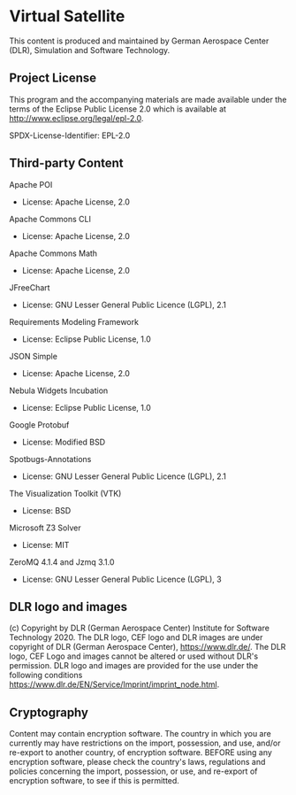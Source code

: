 # Virtual Satellite

This content is produced and maintained by German Aerospace Center (DLR), Simulation and Software Technology.

## Project License

This program and the accompanying materials are made available under the
terms of the Eclipse Public License 2.0 which is available at
http://www.eclipse.org/legal/epl-2.0.

SPDX-License-Identifier: EPL-2.0

## Third-party Content

Apache POI

 * License: Apache License, 2.0

Apache Commons CLI

 * License: Apache License, 2.0

Apache Commons Math

 * License: Apache License, 2.0

JFreeChart

 * License: GNU Lesser General Public Licence (LGPL), 2.1
 
 
Requirements Modeling Framework

 * License: Eclipse Public License, 1.0

JSON Simple

 * License: Apache License, 2.0

Nebula Widgets Incubation

 * License: Eclipse Public License, 1.0

Google Protobuf

 * License: Modified BSD

Spotbugs-Annotations

 * License: GNU Lesser General Public Licence (LGPL), 2.1

The Visualization Toolkit (VTK)

 * License: BSD

Microsoft Z3 Solver

 * License: MIT

ZeroMQ 4.1.4 and Jzmq 3.1.0

 * License: GNU Lesser General Public Licence (LGPL), 3

## DLR logo and images 

(c) Copyright by DLR (German Aerospace Center) Institute for Software Technology 2020. The DLR logo, CEF logo and DLR images are under copyright of DLR (German Aerospace Center), <https://www.dlr.de/>. The DLR logo, CEF Logo and images cannot be altered or used without DLR&apos;s permission. DLR logo and images are provided for the use under the following conditions <https://www.dlr.de/EN/Service/Imprint/imprint_node.html>.  

## Cryptography

Content may contain encryption software. The country in which you are currently
may have restrictions on the import, possession, and use, and/or re-export to
another country, of encryption software. BEFORE using any encryption software,
please check the country's laws, regulations and policies concerning the import,
possession, or use, and re-export of encryption software, to see if this is
permitted.
